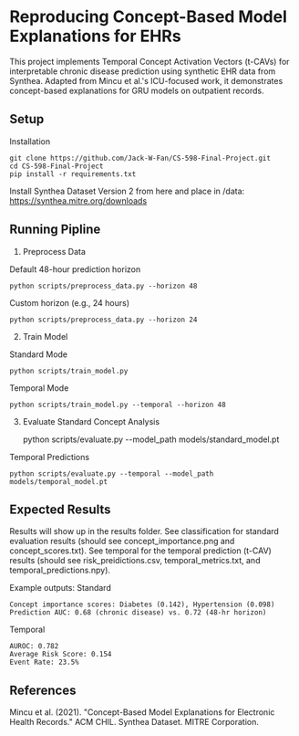 # Reproducing Concept-Based Model Explanations for EHRs

This project implements Temporal Concept Activation Vectors (t-CAVs) for interpretable chronic disease prediction using synthetic EHR data from Synthea. Adapted from Mincu et al.'s ICU-focused work, it demonstrates concept-based explanations for GRU models on outpatient records.

## Setup

Installation

    git clone https://github.com/Jack-W-Fan/CS-598-Final-Project.git
    cd CS-598-Final-Project
    pip install -r requirements.txt

Install Synthea Dataset Version 2 from here and place in /data:
https://synthea.mitre.org/downloads 

## Running Pipline

1. Preprocess Data

Default 48-hour prediction horizon

    python scripts/preprocess_data.py --horizon 48

Custom horizon (e.g., 24 hours)

    python scripts/preprocess_data.py --horizon 24

2. Train Model

Standard Mode

    python scripts/train_model.py

Temporal Mode

    python scripts/train_model.py --temporal --horizon 48

3. Evaluate
Standard Concept Analysis

    python scripts/evaluate.py --model_path models/standard_model.pt
    
Temporal Predictions

    python scripts/evaluate.py --temporal --model_path models/temporal_model.pt

## Expected Results

Results will show up in the results folder. See classification for standard evaluation results (should see concept_importance.png and concept_scores.txt). See temporal for the temporal prediction (t-CAV) results (should see risk_preidictions.csv, temporal_metrics.txt, and temporal_predictions.npy).

Example outputs:
Standard

    Concept importance scores: Diabetes (0.142), Hypertension (0.098)
    Prediction AUC: 0.68 (chronic disease) vs. 0.72 (48-hr horizon)

Temporal

    AUROC: 0.782
    Average Risk Score: 0.154
    Event Rate: 23.5%

## References

Mincu et al. (2021). "Concept-Based Model Explanations for Electronic Health Records." ACM CHIL.
Synthea Dataset. MITRE Corporation.